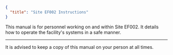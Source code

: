 ```json
{
  "title": "Site EF002 Instructions"
}
```

This manual is for personnel working on and within Site EF002. It details how to operate the facility's systems in a safe manner.

---

It is advised to keep a copy of this manual on your person at all times.